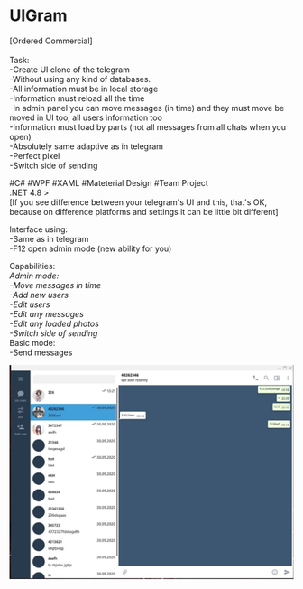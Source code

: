 # UIGram

[Ordered Commercial] </br>
</br>Task:</br>
-Create UI clone of the telegram</br>
-Without using any kind of databases.</br>
-All information must be in local storage</br>
-Information must reload all the time</br>
-In admin panel you can move messages (in time) and they must move be moved in UI too, all users information too</br>
-Information must load by parts (not all messages from all chats when you open)</br>
-Absolutely same adaptive as in telegram</br>
-Perfect pixel</br>
-Switch side of sending</br>


#C# #WPF #XAML #Mateterial Design #Team Project</br>
.NET 4.8 > </br>
[If you see difference between your telegram's UI and this, that's OK, because on difference platforms and settings it can be little bit different] </br>

Interface using:</br>
-Same as in telegram</br>
-F12 open admin mode (new ability for you)</br>

Сapabilities:</br>
*Admin mode:</br>
-Move messages in time</br>
-Add new users </br>
-Edit users</br>
-Edit any messages</br>
-Edit any loaded photos</br>
-Switch side of sending*</br>
Basic mode:</br>
-Send messages</br>


![Image alt](https://github.com/SaintAllary/UIGram/raw/master/ImagesGit/first.jpg)
